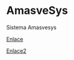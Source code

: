 # AmasveSys
Sistema Amasvesys

[Enlace](https://github.com/RoxanaMoreno/AmasveSys/blob/main/Container/docker-compose.yaml)

[Enlace2](https://github.com/RoxanaMoreno/AmasveSys/tree/main/Container)
